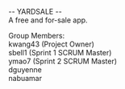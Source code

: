 -- YARDSALE --  
A free and for-sale app.  
  
Group Members:  
kwang43 (Project Owner)  
sbell1 (Sprint 1 SCRUM Master)  
ymao7 (Sprint 2 SCRUM Master)  
dguyenne  
nabuamar 

